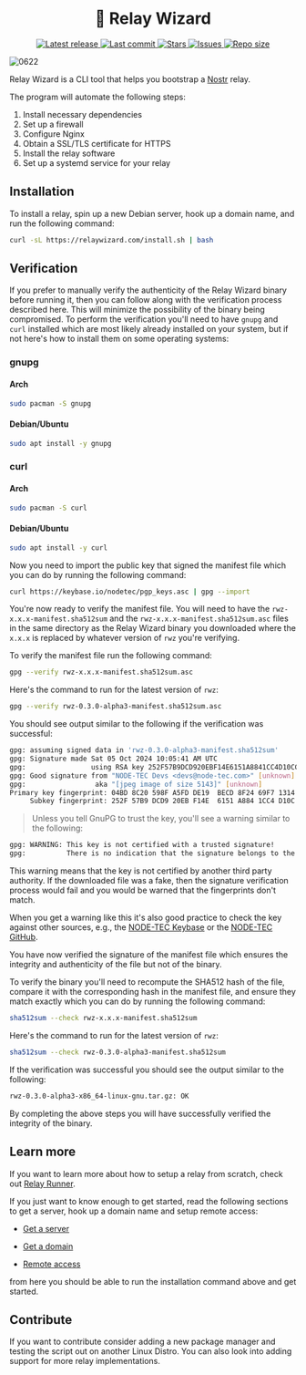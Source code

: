 <div align="center"><p>
    <h1>🧙 Relay Wizard</h1>
    <a href="https://github.com/nodetec/relaywizard/releases/latest">
      <img alt="Latest release" src="https://img.shields.io/github/v/release/nodetec/relaywizard?style=for-the-badge&logo=starship&color=C9CBFF&logoColor=D9E0EE&labelColor=302D41" />
    </a>
    <a href="https://github.com/nodetec/relaywizard/pulse">
      <img alt="Last commit" src="https://img.shields.io/github/last-commit/nodetec/relaywizard?style=for-the-badge&logo=starship&color=8bd5ca&logoColor=D9E0EE&labelColor=302D41"/>
    </a>
    <a href="https://github.com/nodetec/relaywizard/stargazers">
      <img alt="Stars" src="https://img.shields.io/github/stars/nodetec/relaywizard?style=for-the-badge&logo=starship&color=c69ff5&logoColor=D9E0EE&labelColor=302D41" />
    </a>
    <a href="https://github.com/nodetec/relaywizard/issues">
      <img alt="Issues" src="https://img.shields.io/github/issues/nodetec/relaywizard?style=for-the-badge&logo=bilibili&color=F5E0DC&logoColor=D9E0EE&labelColor=302D41" />
    </a>
    <a href="https://github.com/nodetec/relaywizard">
      <img alt="Repo size" src="https://img.shields.io/github/repo-size/nodetec/relaywizard?color=%23DDB6F2&label=SIZE&logo=codesandbox&style=for-the-badge&logoColor=D9E0EE&labelColor=302D41" />
    </a>
</div>

![0622](https://github.com/nodetec/relaywizard/assets/29136904/eb226b30-9250-43c6-ba2a-0361446d790b)

Relay Wizard is a CLI tool that helps you bootstrap a [Nostr](https://nostr.com/ "Nostr") relay.

The program will automate the following steps:

1. Install necessary dependencies
2. Set up a firewall
3. Configure Nginx
4. Obtain a SSL/TLS certificate for HTTPS
5. Install the relay software
6. Set up a systemd service for your relay

## Installation

To install a relay, spin up a new Debian server, hook up a domain name, and run the following command:

```bash
curl -sL https://relaywizard.com/install.sh | bash
```

## Verification

If you prefer to manually verify the authenticity of the Relay Wizard binary before running it, then you can follow along with the verification process described here. This will minimize the possibility of the binary being compromised. To perform the verification you'll need to have `gnupg` and `curl` installed which are most likely already installed on your system, but if not here's how to install them on some operating systems:

### gnupg

#### Arch

```bash
sudo pacman -S gnupg
```

#### Debian/Ubuntu

```bash
sudo apt install -y gnupg
```

### curl

#### Arch

```bash
sudo pacman -S curl
```

#### Debian/Ubuntu

```bash
sudo apt install -y curl
```

Now you need to import the public key that signed the manifest file which you can do by running the following command:

```bash
curl https://keybase.io/nodetec/pgp_keys.asc | gpg --import
```

You're now ready to verify the manifest file. You will need to have the `rwz-x.x.x-manifest.sha512sum` and the `rwz-x.x.x-manifest.sha512sum.asc` files in the same directory as the Relay Wizard binary you downloaded where the `x.x.x` is replaced by whatever version of `rwz` you're verifying.

To verify the manifest file run the following command:

```bash
gpg --verify rwz-x.x.x-manifest.sha512sum.asc
```

Here's the command to run for the latest version of `rwz`:

```bash
gpg --verify rwz-0.3.0-alpha3-manifest.sha512sum.asc
```

You should see output similar to the following if the verification was successful:

```bash
gpg: assuming signed data in 'rwz-0.3.0-alpha3-manifest.sha512sum'
gpg: Signature made Sat 05 Oct 2024 10:05:41 AM UTC
gpg:                using RSA key 252F57B9DCD920EBF14E6151A8841CC4D10CC288
gpg: Good signature from "NODE-TEC Devs <devs@node-tec.com>" [unknown]
gpg:                 aka "[jpeg image of size 5143]" [unknown]
Primary key fingerprint: 04BD 8C20 598F A5FD DE19  BECD 8F24 69F7 1314 FAD7
     Subkey fingerprint: 252F 57B9 DCD9 20EB F14E  6151 A884 1CC4 D10C C288
```

> Unless you tell GnuPG to trust the key, you'll see a warning similar to the following:

```bash
gpg: WARNING: This key is not certified with a trusted signature!
gpg:          There is no indication that the signature belongs to the owner.
```

This warning means that the key is not certified by another third party authority. If the downloaded file was a fake, then the signature verification process would fail and you would be warned that the fingerprints don't match.

When you get a warning like this it's also good practice to check the key against other sources, e.g., the [NODE-TEC Keybase](https://keybase.io/nodetec "NODE-TEC Keybase") or the [NODE-TEC GitHub](https://github.com/nodetec "NODE-TEC GitHub").

You have now verified the signature of the manifest file which ensures the integrity and authenticity of the file but not of the binary.

To verify the binary you'll need to recompute the SHA512 hash of the file, compare it with the corresponding hash in the manifest file, and ensure they match exactly which you can do by running the following command:

```bash
sha512sum --check rwz-x.x.x-manifest.sha512sum
```

Here's the command to run for the latest version of `rwz`:

```bash
sha512sum --check rwz-0.3.0-alpha3-manifest.sha512sum
```

If the verification was successful you should see the output similar to the following:

```bash
rwz-0.3.0-alpha3-x86_64-linux-gnu.tar.gz: OK
```

By completing the above steps you will have successfully verified the integrity of the binary.

## Learn more

If you want to learn more about how to setup a relay from scratch, check out [Relay Runner](https://relayrunner.org "Relay Runner").

If you just want to know enough to get started, read the following sections to get a server, hook up a domain name and setup remote access:

- [Get a server](https://relayrunner.org/server/get-a-server "Get a server")

- [Get a domain](https://relayrunner.org/server/domain-name "Get a domain")

- [Remote access](https://relayrunner.org/server/remote-access "Remote access")

from here you should be able to run the installation command above and get started.

## Contribute

If you want to contribute consider adding a new package manager and testing the script out on another Linux Distro. You can also look into adding support for more relay implementations.
